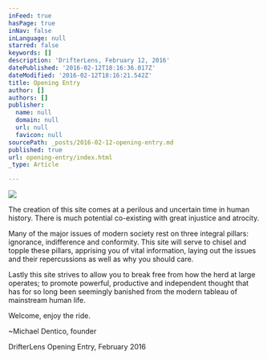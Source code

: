 ```yaml
---
inFeed: true
hasPage: true
inNav: false
inLanguage: null
starred: false
keywords: []
description: 'DrifterLens, February 12, 2016'
datePublished: '2016-02-12T18:16:36.017Z'
dateModified: '2016-02-12T18:16:21.542Z'
title: Opening Entry
author: []
authors: []
publisher:
  name: null
  domain: null
  url: null
  favicon: null
sourcePath: _posts/2016-02-12-opening-entry.md
published: true
url: opening-entry/index.html
_type: Article

---
```

![](https://the-grid-user-content.s3-us-west-2.amazonaws.com/bd41f9d1-f78e-46da-a8dc-a940962b9da4.png)

The creation of this site comes at a perilous and uncertain time in human history. There is much potential co-existing with great injustice and atrocity.

Many of the major issues of modern society rest on three integral pillars: ignorance, indifference and conformity. This site will serve to chisel and topple these pillars, apprising you of vital information, laying out the issues and their repercussions as well as why you should care.

Lastly this site strives to allow you to break free from how the herd at large operates; to promote powerful, productive and independent thought that has for so long been seemingly banished from the modern tableau of mainstream human life.

Welcome, enjoy the ride.

~Michael Dentico, founder

DrifterLens Opening Entry, February 2016
